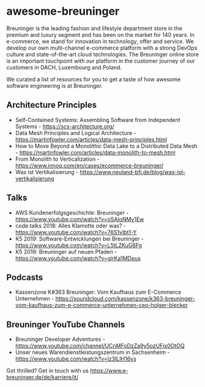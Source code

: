 # awesome-breuninger
Breuninger is the leading fashion and lifestyle department store in the premium and luxury segment and has been on the market for 140 years. In e-commerce, we stand for innovation in technology, offer and service. We develop our own multi-channel e-commerce platform with a strong DevOps culture and state-of-the-art cloud technologies. The Breuninger online store is an important touchpoint with our platform in the customer journey of our customers in DACH, Luxembourg and Poland.

We curated a list of resources for you to get a taste of how awesome software engineering is at Breuninger.

## Architecture Principles
- Self-Contained Systems: Assembling Software from Independent Systems - https://scs-architecture.org/
- Data Mesh Principles and Logical Architecture - https://martinfowler.com/articles/data-mesh-principles.html
- How to Move Beyond a Monolithic Data Lake to a Distributed Data Mesh - https://martinfowler.com/articles/data-monolith-to-mesh.html
- From Monolith to Verticalization - https://www.innoq.com/en/cases/ecommerce-breuninger/
- Was ist Vertikalisierung - https://www.neuland-bfi.de/blog/was-ist-vertikalisierung

## Talks
- AWS Kundenerfolgsgeschichte: Breuninger - https://www.youtube.com/watch?v=oSAloNMy1Ew
- code.talks 2018: Alles Klamotte oder was? - https://www.youtube.com/watch?v=76S1vIbt1-Y
- K5 2019: Software-Entwicklungen bei Breuninger - https://www.youtube.com/watch?v=L5tLZKuG8Fg
- K5 2019: Breuninger auf neuen Pfaden - https://www.youtube.com/watch?v=girKa1MDpus

## Podcasts
- Kassenzone K#363 Breuninger: Vom Kaufhaus zum E-Commerce Unternehmen - https://soundcloud.com/kassenzone/k363-breuninger-vom-kaufhaus-zum-e-commerce-unternehmen-ceo-holger-blecker


## Breuninger YouTube Channels
- Breuninger Developer Adventures - https://www.youtube.com/channel/UCnMFoDzZa9y5ozUFix0OtOQ 
- Unser neues Warendienstleistungszentrum in Sachsenheim - https://www.youtube.com/watch?v=lz3ILIH16ys

Got thrilled? Get in touch with us https://www.e-breuninger.de/de/karriere/it/
